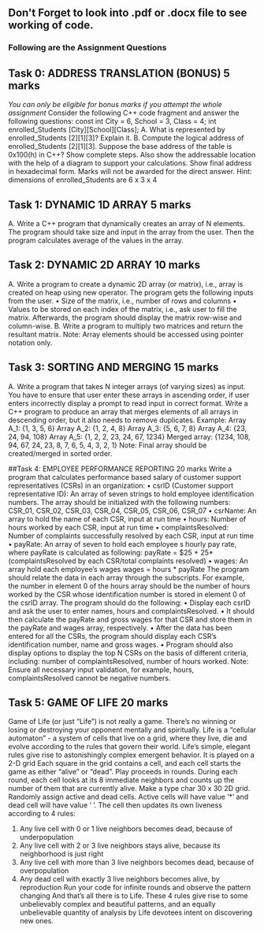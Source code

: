 ## Don't Forget to look into .pdf or .docx file to see working of code.
### Following are the Assignment Questions

## Task 0: ADDRESS TRANSLATION (BONUS) 5 marks
*You can only be eligible for bonus marks if you attempt the whole assignment*
Consider the following C++ code fragment and answer the following questions:
const int City = 6, School = 3, Class = 4;
int enrolled_Students [City][School][Class];
A. What is represented by enrolled_Students [2][1][3]? Explain it.
B. Compute the logical address of enrolled_Students [2][1][3]. Suppose the base address of the table is
0x100(h) in C++? Show complete steps. Also show the addressable location with the help of a diagram
to support your calculations. Show final address in hexadecimal form. Marks will not be awarded for
the direct answer.
Hint: dimensions of enrolled_Students are 6 x 3 x 4

## Task 1: DYNAMIC 1D ARRAY 5 marks
A. Write a C++ program that dynamically creates an array of N elements. The program should take
size and input in the array from the user. Then the program calculates average of the values in the
array.

## Task 2: DYNAMIC 2D ARRAY 10 marks
A. Write a program to create a dynamic 2D array (or matrix), i.e., array is created on heap using new
operator. The program gets the following inputs from the user.
• Size of the matrix, i.e., number of rows and columns
• Values to be stored on each index of the matrix, i.e., ask user to fill the matrix.
Afterwards, the program should display the matrix row-wise and column-wise.
B. Write a program to multiply two matrices and return the resultant matrix.
Note: Array elements should be accessed using pointer notation only.

## Task 3: SORTING AND MERGING 15 marks
A. Write a program that takes N integer arrays (of varying sizes) as input. You have to ensure that
user enter these arrays in ascending order, if user enters incorrectly display a prompt to read input
in correct format. Write a C++ program to produce an array that merges elements of all arrays in
descending order, but it also needs to remove duplicates.
Example:
Array A_1: {1, 3, 5, 6}
Array A_2: {1, 2, 4, 8}
Array A_3: {5, 6, 7, 8}
Array A_4: {23, 24, 94, 108}
Array A_5: {1, 2, 2, 23, 24, 67, 1234}
Merged array: {1234, 108, 94, 67, 24, 23, 8, 7, 6, 5, 4, 3, 2, 1}
Note: Final array should be created/merged in sorted order.


##Task 4: EMPLOYEE PERFORMANCE REPORTING 20 marks
Write a program that calculates performance based salary of customer support representatives (CSRs)
in an organization:
• csrID (Customer support representative ID): An array of seven strings to hold employee
identification numbers. The array should be initialized with the following numbers:
CSR_01, CSR_02, CSR_03, CSR_04, CSR_05, CSR_06, CSR_07
• csrName: An array to hold the name of each CSR, input at run time
• hours: Number of hours worked by each CSR, input at run time
• complaintsResolved: Number of complaints successfully resolved by each CSR, input at run time
• payRate: An array of seven to hold each employee s hourly pay rate, where payRate is calculated
as following:
payRate = $25 + 25*(complaintsResolved by each CSR/total complaints
resolved)
• wages: An array hold each employee’s wages
wages = hours * payRate
The program should relate the data in each array through the subscripts. For example, the number in
element 0 of the hours array should be the number of hours worked by the CSR whose identification
number is stored in element 0 of the csrID array. The program should do the following:
• Display each csrID and ask the user to enter names, hours and complaintsResolved.
• It should then calculate the payRate and gross wages for that CSR and store them in the payRate
and wages array, respectively.
• After the data has been entered for all the CSRs, the program should display each CSR’s
identification number, name and gross wages.
• Program should also display options to display the top N CSRs on the basis of different criteria,
including: number of complaintsResolved, number of hours worked.
Note: Ensure all necessary input validation, for example, hours, complaintsResolved cannot be
negative numbers.

## Task 5: GAME OF LIFE 20 marks
Game of Life (or just “Life”) is not really a game. There’s no winning or losing or destroying your opponent
mentally and spiritually. Life is a “cellular automaton” - a system of cells that live on a grid, where they
live, die and evolve according to the rules that govern their world.
Life’s simple, elegant rules give rise to astonishingly complex emergent behavior. It is played on a 2-D grid
Each square in the grid contains a cell, and each cell starts the game as either “alive” or “dead”. Play
proceeds in rounds. During each round, each cell looks at its 8 immediate neighbors and counts up the
number of them that are currently alive.
Make a type char 30 x 30 2D grid. Randomly assign active and dead cells. Active cells will have value ‘*’
and dead cell will have value ‘ ’.
The cell then updates its own liveness according to 4 rules:
1. Any live cell with 0 or 1 live neighbors becomes dead, because of underpopulation
2. Any live cell with 2 or 3 live neighbors stays alive, because its neighborhood is just right
3. Any live cell with more than 3 live neighbors becomes dead, because of overpopulation
4. Any dead cell with exactly 3 live neighbors becomes alive, by reproduction
Run your code for infinite rounds and observe the pattern changing
And that’s all there is to Life. These 4 rules give rise to some unbelievably complex and beautiful patterns,
and an equally unbelievable quantity of analysis by Life devotees intent on discovering new ones.
